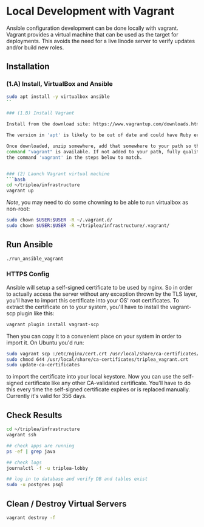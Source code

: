 # Local Development with Vagrant

Ansible configuration development can be done locally with vagrant.
Vagrant provides a virtual machine that can be used as the target for
deployments. This avoids the need for a live linode server to verify
updates and/or build new roles.

## Installation

### (1.A) Install, VirtualBox and Ansible

```bash
sudo apt install -y virtualbox ansible
``

### (1.B) Install Vagrant

Install from the download site: https://www.vagrantup.com/downloads.html

The version in 'apt' is likely to be out of date and could have Ruby errors.

Once downloaded, unzip somewhere, add that somewhere to your path so the
command "vagrant" is available. If not added to your path, fully quality
the command 'vagrant' in the steps below to match.


### (2) Launch Vagrant virtual machine
```bash
cd ~/triplea/infrastructure
vagrant up
```

*Note*, you may need to do some chowning to be able to run virtualbox as non-root:
```bash
sudo chown $USER:$USER -R ~/.vagrant.d/
sudo chown $USER:$USER -R ~/triplea/infrastructure/.vagrant/
```

## Run Ansible

```bash
./run_ansible_vagrant
```

### HTTPS Config

Ansible will setup a self-signed certificate to be used by nginx.
So in order to actually access the server
without any exception thrown by the TLS layer,
you'll have to import this certificate into your OS' root certificates.
To extract the certificate on to your system,
you'll have to install the vagrant-scp plugin like this:
```bash
vagrant plugin install vagrant-scp
```
Then you can copy it to a convenient place on your system in order to import it.
On Ubuntu you'd run:
```bash
sudo vagrant scp :/etc/nginx/cert.crt /usr/local/share/ca-certificates/triplea_vagrant.crt
sudo chmod 644 /usr/local/share/ca-certificates/triplea_vagrant.crt
sudo update-ca-certificates
```
to import the certificate into your local keystore.
Now you can use the self-signed certificate like any other CA-validated certificate.
You'll have to do this every time the self-signed certificate expires
or is replaced manually.
Currently it's valid for 356 days.

## Check Results

```bash
cd ~/triplea/infrastructure
vagrant ssh

## check apps are running
ps -ef | grep java

## check logs
journalctl -f -u triplea-lobby

## log in to database and verify DB and tables exist
sudo -u postgres psql
```

## Clean / Destroy Virtual Servers

```bash
vagrant destroy -f
```
